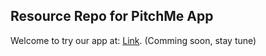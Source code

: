 ## Resource Repo for PitchMe App

Welcome to try our app at: [Link](https://). (Comming soon, stay tune)
